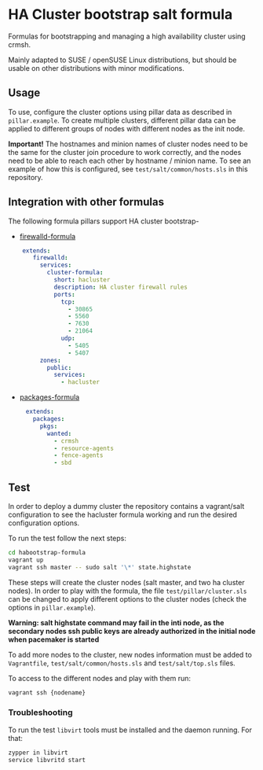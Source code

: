 # HA Cluster bootstrap salt formula

Formulas for bootstrapping and managing a high availability cluster
using crmsh.

Mainly adapted to SUSE / openSUSE Linux distributions, but should be
usable on other distributions with minor modifications.

## Usage

To use, configure the cluster options using pillar data as described
in `pillar.example`. To create multiple clusters, different pillar
data can be applied to different groups of nodes with different nodes
as the init node.

**Important!** The hostnames and minion names of cluster nodes need to
be the same for the cluster join procedure to work correctly, and the
nodes need to be able to reach each other by hostname / minion
name. To see an example of how this is configured, see
`test/salt/common/hosts.sls` in this repository.

## Integration with other formulas

The following formula pillars support HA cluster bootstrap-

* [firewalld-formula](https://github.com/saltstack-formulas/firewalld-formula)

``` yaml
    extends:
       firewalld:
         services:
           cluster-formula:
             short: hacluster
             description: HA cluster firewall rules
             ports:
               tcp:
                 - 30865
                 - 5560
                 - 7630
                 - 21064
               udp:
                 - 5405
                 - 5407
         zones:
           public:
             services:
               - hacluster
```

* [packages-formula](https://github.com/saltstack-formulas/packages-formula>)

``` yaml     
     extends:
       packages:
         pkgs:
           wanted:
             - crmsh
             - resource-agents
             - fence-agents
             - sbd
```

## Test

In order to deploy a dummy cluster the repository contains a vagrant/salt configuration to see the hacluster formula working and run the desired configuration options.

To run the test follow the next steps:

``` bash
cd habootstrap-formula
vagrant up
vagrant ssh master -- sudo salt '\*' state.highstate
```

These steps will create the cluster nodes (salt master, and two ha cluster nodes). In order to play with the formula, the file `test/pillar/cluster.sls` can be changed to apply different options to the cluster nodes (check the options in `pillar.example`).

**Warning: salt highstate command may fail in the inti node, as the secondary nodes ssh public keys are already authorized in the initial node when pacemaker is started**

To add more nodes to the cluster, new nodes information must be added to `Vagrantfile`, `test/salt/common/hosts.sls` and `test/salt/top.sls` files.

To access to the different nodes and play with them run:

``` bash
vagrant ssh {nodename}
```

### Troubleshooting

To run the test `libvirt` tools must be installed and the daemon running. For that:
``` bash
zypper in libvirt
service libvritd start
```

